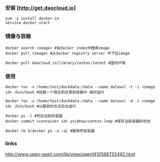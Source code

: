 ### 安装 [http://get.daocloud.io]
```shell
yum -y install docker-io
service docker start

```

### 镜像与容器

```shell
docker search <image> #在docker index中搜索image
docker pull <image> #从docker registry server 中下拉image

docker pull daocloud.io/library/centos:latest #国内环境
```

### 使用

```shell
docker run -v /home/test/dockdata:/data --name datavol -t -i <image id> /bin/bash #挂载一个宿主机目录到容器中 临时运行

docker run -v /home/test/dockdata:/data --name datavol -d -i <image id> /bin/bash #以服务的方式后台运行

docker ps -l #列出当前的容器
docker commit <container id> yzimhao/centos-lnmp #保存当前容器的状态

docker rm $(docker ps -a -q) #删除所有容器

```

### links

http://www.open-open.com/lib/view/open1410568733492.html
